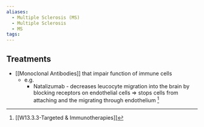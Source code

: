 ```yaml
---
aliases:
  - Multiple Sclerosis (MS)
  - Multiple Sclerosis
  - MS
tags:
---
```




## Treatments
- [[Monoclonal Antibodies]] that impair function of immune cells
	- e.g.
		- Natalizumab - decreases leucocyte migration into the brain by blocking receptors on endothelial cells => stops cells from attaching and the migrating through endothelium [^1]




[^1]: [[W13.3.3-Targeted & Immunotherapies]]
